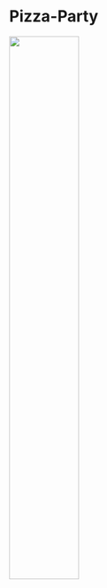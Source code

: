 # Pizza-Party
<img src="htttps://github.com/shashankbaraisrh/Pizza-Party/blob/main/images/chad-montano-MqT0asuoIcU-unsplash.jpg" width=50% height=50% />
